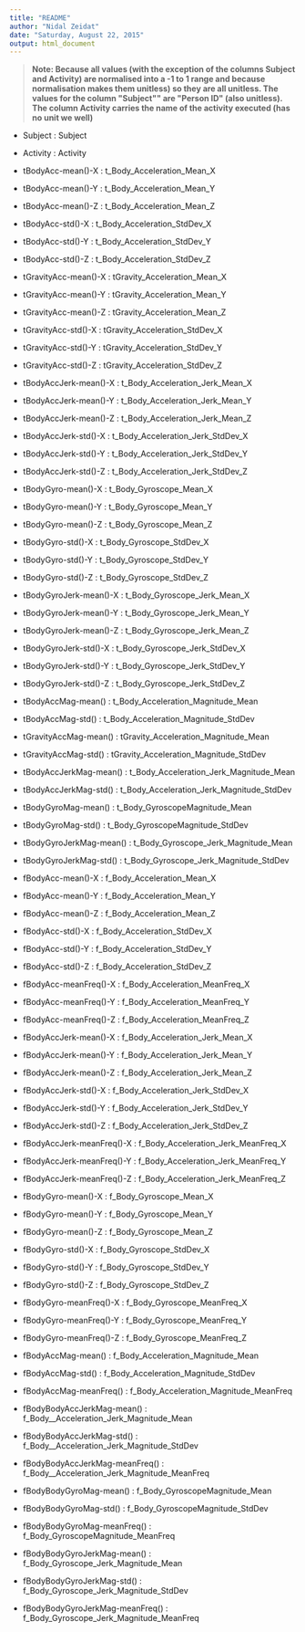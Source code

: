 ```yaml
---
title: "README"
author: "Nidal Zeidat"
date: "Saturday, August 22, 2015"
output: html_document
---
```

> **Note: Because all values (with the exception of the columns Subject and Activity) are normalised into a -1 to 1 range and because normalisation makes them unitless) so they are all unitless. The values for the column "Subject"" are "Person ID" (also unitless). The column Activity carries the name of the activity executed (has no unit we well)**

*  Subject 
 :  Subject 

*  Activity 
 :  Activity 

*  tBodyAcc-mean()-X 
 :  t_Body_Acceleration_Mean_X 

*  tBodyAcc-mean()-Y 
 :  t_Body_Acceleration_Mean_Y 

*  tBodyAcc-mean()-Z 
 :  t_Body_Acceleration_Mean_Z 

*  tBodyAcc-std()-X 
 :  t_Body_Acceleration_StdDev_X 

*  tBodyAcc-std()-Y 
 :  t_Body_Acceleration_StdDev_Y 

*  tBodyAcc-std()-Z 
 :  t_Body_Acceleration_StdDev_Z 

*  tGravityAcc-mean()-X 
 :  tGravity_Acceleration_Mean_X 

*  tGravityAcc-mean()-Y 
 :  tGravity_Acceleration_Mean_Y 

*  tGravityAcc-mean()-Z 
 :  tGravity_Acceleration_Mean_Z 

*  tGravityAcc-std()-X 
 :  tGravity_Acceleration_StdDev_X 

*  tGravityAcc-std()-Y 
 :  tGravity_Acceleration_StdDev_Y 

*  tGravityAcc-std()-Z 
 :  tGravity_Acceleration_StdDev_Z 

*  tBodyAccJerk-mean()-X 
 :  t_Body_Acceleration_Jerk_Mean_X 

*  tBodyAccJerk-mean()-Y 
 :  t_Body_Acceleration_Jerk_Mean_Y 

*  tBodyAccJerk-mean()-Z 
 :  t_Body_Acceleration_Jerk_Mean_Z 

*  tBodyAccJerk-std()-X 
 :  t_Body_Acceleration_Jerk_StdDev_X 

*  tBodyAccJerk-std()-Y 
 :  t_Body_Acceleration_Jerk_StdDev_Y 

*  tBodyAccJerk-std()-Z 
 :  t_Body_Acceleration_Jerk_StdDev_Z 

*  tBodyGyro-mean()-X 
 :  t_Body_Gyroscope_Mean_X 

*  tBodyGyro-mean()-Y 
 :  t_Body_Gyroscope_Mean_Y 

*  tBodyGyro-mean()-Z 
 :  t_Body_Gyroscope_Mean_Z 

*  tBodyGyro-std()-X 
 :  t_Body_Gyroscope_StdDev_X 

*  tBodyGyro-std()-Y 
 :  t_Body_Gyroscope_StdDev_Y 

*  tBodyGyro-std()-Z 
 :  t_Body_Gyroscope_StdDev_Z 

*  tBodyGyroJerk-mean()-X 
 :  t_Body_Gyroscope_Jerk_Mean_X 

*  tBodyGyroJerk-mean()-Y 
 :  t_Body_Gyroscope_Jerk_Mean_Y 

*  tBodyGyroJerk-mean()-Z 
 :  t_Body_Gyroscope_Jerk_Mean_Z 

*  tBodyGyroJerk-std()-X 
 :  t_Body_Gyroscope_Jerk_StdDev_X 

*  tBodyGyroJerk-std()-Y 
 :  t_Body_Gyroscope_Jerk_StdDev_Y 

*  tBodyGyroJerk-std()-Z 
 :  t_Body_Gyroscope_Jerk_StdDev_Z 

*  tBodyAccMag-mean() 
 :  t_Body_Acceleration_Magnitude_Mean 

*  tBodyAccMag-std() 
 :  t_Body_Acceleration_Magnitude_StdDev 

*  tGravityAccMag-mean() 
 :  tGravity_Acceleration_Magnitude_Mean 

*  tGravityAccMag-std() 
 :  tGravity_Acceleration_Magnitude_StdDev 

*  tBodyAccJerkMag-mean() 
 :  t_Body_Acceleration_Jerk_Magnitude_Mean 

*  tBodyAccJerkMag-std() 
 :  t_Body_Acceleration_Jerk_Magnitude_StdDev 

*  tBodyGyroMag-mean() 
 :  t_Body_GyroscopeMagnitude_Mean 

*  tBodyGyroMag-std() 
 :  t_Body_GyroscopeMagnitude_StdDev 

*  tBodyGyroJerkMag-mean() 
 :  t_Body_Gyroscope_Jerk_Magnitude_Mean 

*  tBodyGyroJerkMag-std() 
 :  t_Body_Gyroscope_Jerk_Magnitude_StdDev 

*  fBodyAcc-mean()-X 
 :  f_Body_Acceleration_Mean_X 

*  fBodyAcc-mean()-Y 
 :  f_Body_Acceleration_Mean_Y 

*  fBodyAcc-mean()-Z 
 :  f_Body_Acceleration_Mean_Z 

*  fBodyAcc-std()-X 
 :  f_Body_Acceleration_StdDev_X 

*  fBodyAcc-std()-Y 
 :  f_Body_Acceleration_StdDev_Y 

*  fBodyAcc-std()-Z 
 :  f_Body_Acceleration_StdDev_Z 

*  fBodyAcc-meanFreq()-X 
 :  f_Body_Acceleration_MeanFreq_X 

*  fBodyAcc-meanFreq()-Y 
 :  f_Body_Acceleration_MeanFreq_Y 

*  fBodyAcc-meanFreq()-Z 
 :  f_Body_Acceleration_MeanFreq_Z 

*  fBodyAccJerk-mean()-X 
 :  f_Body_Acceleration_Jerk_Mean_X 

*  fBodyAccJerk-mean()-Y 
 :  f_Body_Acceleration_Jerk_Mean_Y 

*  fBodyAccJerk-mean()-Z 
 :  f_Body_Acceleration_Jerk_Mean_Z 

*  fBodyAccJerk-std()-X 
 :  f_Body_Acceleration_Jerk_StdDev_X 

*  fBodyAccJerk-std()-Y 
 :  f_Body_Acceleration_Jerk_StdDev_Y 

*  fBodyAccJerk-std()-Z 
 :  f_Body_Acceleration_Jerk_StdDev_Z 

*  fBodyAccJerk-meanFreq()-X 
 :  f_Body_Acceleration_Jerk_MeanFreq_X 

*  fBodyAccJerk-meanFreq()-Y 
 :  f_Body_Acceleration_Jerk_MeanFreq_Y 

*  fBodyAccJerk-meanFreq()-Z 
 :  f_Body_Acceleration_Jerk_MeanFreq_Z 

*  fBodyGyro-mean()-X 
 :  f_Body_Gyroscope_Mean_X 

*  fBodyGyro-mean()-Y 
 :  f_Body_Gyroscope_Mean_Y 

*  fBodyGyro-mean()-Z 
 :  f_Body_Gyroscope_Mean_Z 

*  fBodyGyro-std()-X 
 :  f_Body_Gyroscope_StdDev_X 

*  fBodyGyro-std()-Y 
 :  f_Body_Gyroscope_StdDev_Y 

*  fBodyGyro-std()-Z 
 :  f_Body_Gyroscope_StdDev_Z 

*  fBodyGyro-meanFreq()-X 
 :  f_Body_Gyroscope_MeanFreq_X 

*  fBodyGyro-meanFreq()-Y 
 :  f_Body_Gyroscope_MeanFreq_Y 

*  fBodyGyro-meanFreq()-Z 
 :  f_Body_Gyroscope_MeanFreq_Z 

*  fBodyAccMag-mean() 
 :  f_Body_Acceleration_Magnitude_Mean 

*  fBodyAccMag-std() 
 :  f_Body_Acceleration_Magnitude_StdDev 

*  fBodyAccMag-meanFreq() 
 :  f_Body_Acceleration_Magnitude_MeanFreq 

*  fBodyBodyAccJerkMag-mean() 
 :  f_Body__Acceleration_Jerk_Magnitude_Mean 

*  fBodyBodyAccJerkMag-std() 
 :  f_Body__Acceleration_Jerk_Magnitude_StdDev 

*  fBodyBodyAccJerkMag-meanFreq() 
 :  f_Body__Acceleration_Jerk_Magnitude_MeanFreq 

*  fBodyBodyGyroMag-mean() 
 :  f_Body_GyroscopeMagnitude_Mean 

*  fBodyBodyGyroMag-std() 
 :  f_Body_GyroscopeMagnitude_StdDev 

*  fBodyBodyGyroMag-meanFreq() 
 :  f_Body_GyroscopeMagnitude_MeanFreq 

*  fBodyBodyGyroJerkMag-mean() 
 :  f_Body_Gyroscope_Jerk_Magnitude_Mean 

*  fBodyBodyGyroJerkMag-std() 
 :  f_Body_Gyroscope_Jerk_Magnitude_StdDev 

*  fBodyBodyGyroJerkMag-meanFreq() 
 :  f_Body_Gyroscope_Jerk_Magnitude_MeanFreq 

